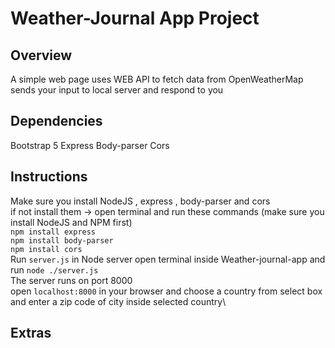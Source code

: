 # Weather-Journal App Project

## Overview
A simple web page uses WEB API to fetch data from OpenWeatherMap sends your input to local server and respond to you
## Dependencies 
Bootstrap 5 
Express 
Body-parser
Cors
## Instructions
Make sure you install NodeJS , express , body-parser and cors\
if not install them -> open terminal and run these commands (make sure you install NodeJS and NPM first)\
`npm install express`\
`npm install body-parser`\
`npm install cors`\
Run `server.js` in Node server open terminal inside Weather-journal-app and run `node ./server.js`\
The server runs on port 8000\
open `localhost:8000` in your browser and choose a country from select box and enter a zip code of city inside selected country\

## Extras

